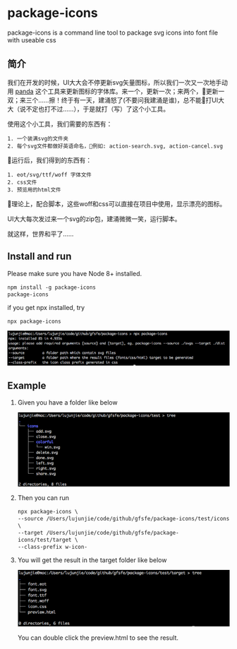 # package-icons

package-icons is a command line tool to package svg icons into font file with useable css

## 简介

我们在开发的时候，UI大大会不停更新svg矢量图标，所以我们一次又一次地手动用 [panda](https://github.com/thunkli/panda) 这个工具来更新图标的字体库。来一个，更新一次；来两个，更新一双；来三个……擦！终于有一天，建涌怒了(不要问我建涌是谁)，总不能打UI大大（说不定也打不过……），于是就打（写）了这个小工具。    

使用这个小工具，我们需要的东西有：

    1. 一个装满svg的文件夹
    2. 每个svg文件都做好英语命名，例如: action-search.svg, action-cancel.svg    

运行后，我们得到的东西有：

    1. eot/svg/ttf/woff 字体文件
    2. css文件
    3. 预览用的html文件    

理论上，配合脚本，这些woff和css可以直接在项目中使用，显示漂亮的图标。    

UI大大每次发过来一个svg的zip包，建涌微微一笑，运行脚本。    

就这样，世界和平了……

## Install and run

Please make sure you have Node 8+ installed.

```shell
npm install -g package-icons
package-icons
```

if you get npx installed, try

```shell
npx package-icons
```

![Alt text](./pictures/description.png?raw=true)

## Example

1. Given you have a folder like below

    ![Alt text](./pictures/source.png?raw=true)

2. Then you can run

    ```shell
    npx package-icons \
    --source /Users/lujunjie/code/github/gfsfe/package-icons/test/icons  \
    --target /Users/lujunjie/code/github/gfsfe/package-icons/test/target \
    --class-prefix w-icon-
    ```

3. You will get the result in the target folder like below

    ![Alt text](./pictures/target.png?raw=true)

    You can double click the preview.html to see the result.
